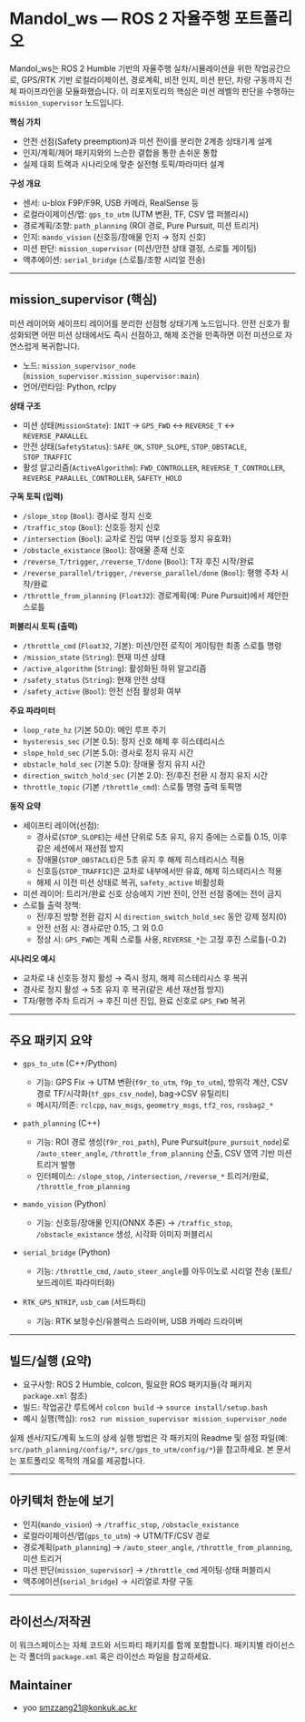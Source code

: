 # Mandol_ws — ROS 2 자율주행 포트폴리오

Mandol_ws는 ROS 2 Humble 기반의 자율주행 실차/시뮬레이션을 위한 작업공간으로, GPS/RTK 기반 로컬라이제이션, 경로계획, 비전 인지, 미션 판단, 차량 구동까지 전체 파이프라인을 모듈화했습니다. 이 리포지토리의 핵심은 미션 레벨의 판단을 수행하는 `mission_supervisor` 노드입니다.

**핵심 가치**
- 안전 선점(Safety preemption)과 미션 전이를 분리한 2계층 상태기계 설계
- 인지/계획/제어 패키지와의 느슨한 결합을 통한 손쉬운 통합
- 실제 대회 트랙과 시나리오에 맞춘 실전형 토픽/파라미터 설계

**구성 개요**
- 센서: u-blox F9P/F9R, USB 카메라, RealSense 등
- 로컬라이제이션/맵: `gps_to_utm` (UTM 변환, TF, CSV 맵 퍼블리시)
- 경로계획/조향: `path_planning` (ROI 경로, Pure Pursuit, 미션 트리거)
- 인지: `mando_vision` (신호등/장애물 인지 → 정지 신호)
- 미션 판단: `mission_supervisor` (미션/안전 상태 결정, 스로틀 게이팅)
- 액추에이션: `serial_bridge` (스로틀/조향 시리얼 전송)

---

## mission_supervisor (핵심)

미션 레이어와 세이프티 레이어를 분리한 선점형 상태기계 노드입니다. 안전 신호가 활성화되면 어떤 미션 상태에서도 즉시 선점하고, 해제 조건을 만족하면 이전 미션으로 자연스럽게 복귀합니다.

- 노드: `mission_supervisor_node` (`mission_supervisor.mission_supervisor:main`)
- 언어/런타임: Python, rclpy

**상태 구조**
- 미션 상태(`MissionState`): `INIT` → `GPS_FWD` ↔ `REVERSE_T` ↔ `REVERSE_PARALLEL`
- 안전 상태(`SafetyStatus`): `SAFE_OK`, `STOP_SLOPE`, `STOP_OBSTACLE`, `STOP_TRAFFIC`
- 활성 알고리즘(`ActiveAlgorithm`): `FWD_CONTROLLER`, `REVERSE_T_CONTROLLER`, `REVERSE_PARALLEL_CONTROLLER`, `SAFETY_HOLD`

**구독 토픽 (입력)**
- `/slope_stop` (`Bool`): 경사로 정지 신호
- `/traffic_stop` (`Bool`): 신호등 정지 신호
- `/intersection` (`Bool`): 교차로 진입 여부 (신호등 정지 유효화)
- `/obstacle_existance` (`Bool`): 장애물 존재 신호
- `/reverse_T/trigger`, `/reverse_T/done` (`Bool`): T자 후진 시작/완료
- `/reverse_parallel/trigger`, `/reverse_parallel/done` (`Bool`): 평행 주차 시작/완료
- `/throttle_from_planning` (`Float32`): 경로계획(예: Pure Pursuit)에서 제안한 스로틀

**퍼블리시 토픽 (출력)**
- `/throttle_cmd` (`Float32`, 기본): 미션/안전 로직이 게이팅한 최종 스로틀 명령
- `/mission_state` (`String`): 현재 미션 상태
- `/active_algorithm` (`String`): 활성화된 하위 알고리즘
- `/safety_status` (`String`): 현재 안전 상태
- `/safety_active` (`Bool`): 안전 선점 활성화 여부

**주요 파라미터**
- `loop_rate_hz` (기본 50.0): 메인 루프 주기
- `hysteresis_sec` (기본 0.5): 정지 신호 해제 후 히스테리시스
- `slope_hold_sec` (기본 5.0): 경사로 정지 유지 시간
- `obstacle_hold_sec` (기본 5.0): 장애물 정지 유지 시간
- `direction_switch_hold_sec` (기본 2.0): 전/후진 전환 시 정지 유지 시간
- `throttle_topic` (기본 `/throttle_cmd`): 스로틀 명령 출력 토픽명

**동작 요약**
- 세이프티 레이어(선점):
  - 경사로(`STOP_SLOPE`)는 세션 단위로 5초 유지, 유지 중에는 스로틀 0.15, 이후 같은 세션에서 재선점 방지
  - 장애물(`STOP_OBSTACLE`)은 5초 유지 후 해제 히스테리시스 적용
  - 신호등(`STOP_TRAFFIC`)은 교차로 내부에서만 유효, 해제 히스테리시스 적용
  - 해제 시 이전 미션 상태로 복귀, `safety_active` 비활성화
- 미션 레이어: 트리거/완료 신호 상승에지 기반 전이, 안전 선점 중에는 전이 금지
- 스로틀 출력 정책:
  - 전/후진 방향 전환 감지 시 `direction_switch_hold_sec` 동안 강제 정지(0)
  - 안전 선점 시: 경사로만 0.15, 그 외 0.0
  - 정상 시: `GPS_FWD`는 계획 스로틀 사용, `REVERSE_*`는 고정 후진 스로틀(-0.2)

**시나리오 예시**
- 교차로 내 신호등 정지 활성 → 즉시 정지, 해제 히스테리시스 후 복귀
- 경사로 정지 활성 → 5초 유지 후 복귀(같은 세션 재선점 방지)
- T자/평행 주차 트리거 → 후진 미션 진입, 완료 신호로 `GPS_FWD` 복귀

---

## 주요 패키지 요약

- `gps_to_utm` (C++/Python)
  - 기능: GPS Fix → UTM 변환(`f9r_to_utm`, `f9p_to_utm`), 방위각 계산, CSV 경로 TF/시각화(`tf_gps_csv_node`), bag→CSV 유틸리티
  - 메시지/의존: `rclcpp`, `nav_msgs`, `geometry_msgs`, `tf2_ros`, `rosbag2_*`

- `path_planning` (C++)
  - 기능: ROI 경로 생성(`f9r_roi_path`), Pure Pursuit(`pure_pursuit_node`)로 `/auto_steer_angle`, `/throttle_from_planning` 산출, CSV 영역 기반 미션 트리거 발행
  - 인터페이스: `/slope_stop`, `/intersection`, `/reverse_*` 트리거/완료, `/throttle_from_planning`

- `mando_vision` (Python)
  - 기능: 신호등/장애물 인지(ONNX 추론) → `/traffic_stop`, `/obstacle_existance` 생성, 시각화 이미지 퍼블리시

- `serial_bridge` (Python)
  - 기능: `/throttle_cmd`, `/auto_steer_angle`를 아두이노로 시리얼 전송 (포트/보드레이트 파라미터화)

- `RTK_GPS_NTRIP`, `usb_cam` (서드파티)
  - 기능: RTK 보정수신/유블럭스 드라이버, USB 카메라 드라이버

---

## 빌드/실행 (요약)

- 요구사항: ROS 2 Humble, colcon, 필요한 ROS 패키지들(각 패키지 `package.xml` 참조)
- 빌드: 작업공간 루트에서 `colcon build` → `source install/setup.bash`
- 예시 실행(핵심): `ros2 run mission_supervisor mission_supervisor_node`

실제 센서/지도/계획 노드의 상세 실행 방법은 각 패키지의 Readme 및 설정 파일(예: `src/path_planning/config/*`, `src/gps_to_utm/config/*`)을 참고하세요. 본 문서는 포트폴리오 목적의 개요를 제공합니다.

---

## 아키텍처 한눈에 보기

- 인지(`mando_vision`) → `/traffic_stop`, `/obstacle_existance`
- 로컬라이제이션/맵(`gps_to_utm`) → UTM/TF/CSV 경로
- 경로계획(`path_planning`) → `/auto_steer_angle`, `/throttle_from_planning`, 미션 트리거
- 미션 판단(`mission_supervisor`) → `/throttle_cmd` 게이팅·상태 퍼블리시
- 액추에이션(`serial_bridge`) → 시리얼로 차량 구동

---

## 라이선스/저작권

이 워크스페이스는 자체 코드와 서드파티 패키지를 함께 포함합니다. 패키지별 라이선스는 각 폴더의 `package.xml` 혹은 라이선스 파일을 참고하세요.

## Maintainer

- yoo <smzzang21@konkuk.ac.kr>

